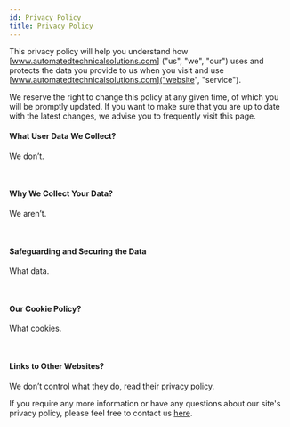 ```yaml
---
id: Privacy Policy
title: Privacy Policy
---
```


This privacy policy will help you understand how [www.automatedtechnicalsolutions.com] ("us", "we", "our") uses and protects the data you provide to us when you visit and use [www.automatedtechnicalsolutions.com]("website", "service").

We reserve the right to change this policy at any given time, of which you will be promptly updated. If you want to make sure that you are up to date with the latest changes, we advise you to frequently visit this page.

#### What User Data We Collect?

We don’t.

<br/>

#### Why We Collect Your Data?

We aren’t.

<br/>

#### Safeguarding and Securing the Data

What data.

<br/>

#### Our Cookie Policy?

What cookies.

<br/>

#### Links to Other Websites?

We don’t control what they do, read their privacy policy.

If you require any more information or have any questions about our site's privacy policy, please feel free to contact us [here](mailto:luke@automatedtechnicalsolutions.com).
